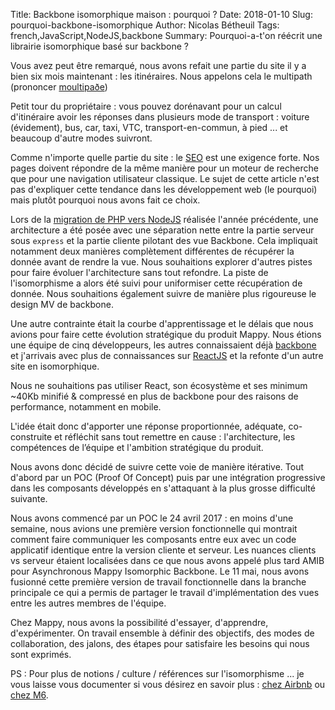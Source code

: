 Title: Backbone isomorphique maison : pourquoi ?
Date: 2018-01-10
Slug: pourquoi-backbone-isomorphique
Author: Nicolas Bétheuil
Tags: french,JavaScript,NodeJS,backbone
Summary: Pourquoi-a-t'on réécrit une librairie isomorphique basé sur backbone ?

Vous avez peut être remarqué, nous avons refait une partie du site il y a bien six mois maintenant : les itinéraires. Nous appelons cela le multipath (prononcer [moultipaðe](https://www.anglaisfacile.com/exercices/exercice-anglais-2/exercice-anglais-66477.php))

Petit tour du propriétaire : vous pouvez dorénavant pour un calcul d'itinéraire avoir les réponses dans plusieurs mode de transport : voiture (évidement), bus, car, taxi, VTC, transport-en-commun, à pied ... et beaucoup d'autre modes suivront. 

Comme n'importe quelle partie du site : le [SEO](https://www.wikiwand.com/fr/Optimisation_pour_les_moteurs_de_recherche) est une exigence forte. Nos pages doivent répondre de la même manière pour un moteur de recherche que pour une navigation utilisateur classique. Le sujet de cette article n'est pas d'expliquer cette tendance dans les développement web (le pourquoi) mais plutôt pourquoi nous avons fait ce choix. 

Lors de la [migration de PHP vers NodeJS](http://techblog.mappy.com/mappy-com-de-php-a-nodejs.html) réalisée l'année précédente, une architecture a été posée avec une séparation nette entre la partie serveur sous `express` et la partie cliente pilotant des vue Backbone. Cela impliquait notamment deux manières complètement différentes de récupérer la donnée avant de rendre la vue. Nous souhaitions explorer d'autres pistes pour faire évoluer l'architecture sans tout refondre. La piste de l'isomorphisme a alors été suivi pour uniformiser cette récupération de donnée. Nous souhaitions également suivre de manière plus rigoureuse le design MV de backbone. 

Une autre contrainte était la courbe d'apprentissage et le délais que nous avions pour faire cette évolution stratégique du produit Mappy. Nous étions une équipe de cinq développeurs, les autres connaissaient déjà [backbone](http://backbonejs.org/) et j'arrivais avec plus de connaissances sur [ReactJS](https://reactjs.org/) et la refonte d'un autre site en isomorphique. 

Nous ne souhaitions pas utiliser React, son écosystème et ses minimum ~40Kb minifié & compressé en plus de backbone pour des raisons de performance, notamment en mobile. 

L'idée était donc d'apporter une réponse proportionnée, adéquate, co-construite et réfléchit sans tout remettre en cause : l'architecture, les compétences de l’équipe et l'ambition stratégique du produit. 

Nous avons donc décidé de suivre cette voie de manière itérative. Tout d'abord par un POC (Proof Of Concept) puis par une intégration progressive dans les composants développés en s'attaquant à la plus grosse difficulté suivante. 

Nous avons commencé par un POC le 24 avril 2017 : en moins d'une semaine, nous avions une première version fonctionnelle qui montrait comment faire communiquer les composants entre eux avec un code applicatif identique entre la version cliente et serveur. Les nuances clients vs serveur étaient localisées dans ce que nous avons appelé plus tard AMIB pour Asynchronous Mappy Isomorphic Backbone. Le 11 mai, nous avons fusionné cette première version de travail fonctionnelle dans la branche principale ce qui a permis de partager le travail d'implémentation des vues entre les autres membres de l'équipe.

Chez Mappy, nous avons la possibilité d'essayer, d'apprendre, d'expérimenter. On travail ensemble à définir des objectifs, des modes de collaboration, des jalons, des étapes pour satisfaire les besoins qui nous sont exprimés.

PS : Pour plus de notions / culture / références sur l'isomorphisme ... je vous laisse vous documenter si vous désirez en savoir plus : [chez Airbnb](https://medium.com/airbnb-engineering/isomorphic-javascript-the-future-of-web-apps-10882b7a2ebc) ou [chez M6](http://tech.m6web.fr/isomorphic-single-page-app-parfaite-react-flux/).